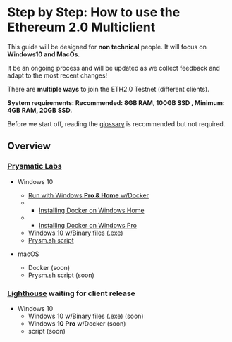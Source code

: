 # Step by Step: How to use the Ethereum 2.0 Multiclient

This guide will be designed for **non technical** people. It will focus on **Windows10 and MacOs**.

It be an ongoing process and will be updated as we collect feedback and adapt to the most recent changes!

There are **multiple ways** to join the ETH2.0 Testnet \(different clients\).

**System requirements: Recommended: 8GB RAM, 100GB SSD , Minimum: 4GB RAM, 20GB SSD.**

Before we start off, reading the [glossary](https://kb.beaconcha.in/glossary) is recommended but not required.

## Overview

### [Prysmatic Labs](https://prysmaticlabs.com/)

* Windows 10

  * [Run with Windows **Pro & Home** w/Docker](https://kb.beaconcha.in/tutorial-eth2-multiclient#offcial-prysmaticlabs-docs)
  * * [Installing Docker on Windows Home](https://kb.beaconcha.in/tutorial-eth2-multiclient#installing-docker-on-windows-home)
  * * [Installing Docker on Windows Pro](https://kb.beaconcha.in/tutorial-eth2-multiclient#iinstalling-docker-on-windows-pro)
  * [Windows 10 w/Binary files \(.exe\) ](https://kb.beaconcha.in/tutorial-eth2-multiclient#windows-10-w-binary-files-exe-validator-client-currently-not-working-requires-fix-by-prysmaticlabs)
  * [Prysm.sh script](https://kb.beaconcha.in/tutorial-eth2-multiclient#run-with-prysm-sh-script-currently-not-working-requires-a-fix-by-prysm-team)

* macOS
  * Docker \(soon\)
  * Prysm.sh script \(soon\)

### [Lighthouse](https://lighthouse.sigmaprime.io/)  waiting for client release

* Windows 10
  * Windows 10 w/Binary files \(.exe\) \(soon\)
  * Windows **10 Pro** w/Docker \(soon\)
  * script \(soon\)

## 

